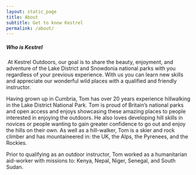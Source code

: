 ```yaml
---
layout: static_page
title: About
subtitle: Get to know Kestrel
permalink: /about/
---
```

<section>
<h5>Who is Kestrel</h5>
    <p>
    <span class="image left"><img src="../images/pic09.jpg" alt=""></span>
    At Kestrel Outdoors, our goal is to share the beauty, enjoyment, and adventure of the Lake District and Snowdonia national parks with you regardless of your previous experience. With us you can learn new skills and appreciate our wonderful wild places with a qualified and friendly instructor.
    </p>
    <p>
    Having grown up in Cumbria, Tom has over 20 years experience hillwalking in the Lake District National Park. Tom is proud of Britain’s national parks and open access and enjoys showcasing these amazing places to people interested in enjoying the outdoors. He also loves developing hill skills in novices or people wanting to gain greater confidence to go out and enjoy the hills on their own. As well as a hill-walker, Tom is a skier and rock climber and has mountaineered in: the UK, the Alps, the Pyrenees, and the Rockies.
    </p>
    <p>
    Prior to qualifying as an outdoor instructor, Tom worked as a humanitarian aid-worker with missions to: Kenya, Nepal, Niger, Senegal, and South Sudan. 
    </p>
</section>
